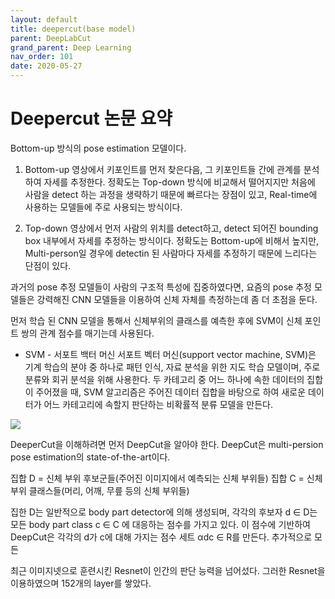 ```yaml
---
layout: default
title: deepercut(base model)
parent: DeepLabCut
grand_parent: Deep Learning
nav_order: 101
date: 2020-05-27
---
```


# Deepercut 논문 요약
Bottom-up 방식의 pose estimation 모델이다.

1. Bottom-up 
    영상에서 키포인트를 먼저 찾은다음, 그 키포인트들 간에 관계를 분석하여 자세를 추정한다.
    정확도는 Top-down 방식에 비교해서 떨어지지만 처음에 사람을 detect 하는 과정을 생략하기 때문에 빠르다는 장점이 있고,
    Real-time에 사용하는 모델들에 주로 사용되는 방식이다.

2. Top-down
    영상에서 먼저 사람의 위치를 detect하고, detect 되어진 bounding box 내부에서 자세를 추정하는 방식이다.
    정확도는 Bottom-up에 비해서 높지만, Multi-person일 경우에 detectin 된 사람마다 자세를 추정하기 때문에 느리다는 단점이 있다.
    
과거의 pose 추정 모델들이 사람의 구조적 특성에 집중하였다면, 요즘의 pose 추정 모델들은 강력해진 CNN 모델들을 이용하여
신체 자체를 측정하는데 좀 더 초점을 둔다.

먼저 학습 된 CNN 모델을 통해서 신체부위의 클래스를 예측한 후에 SVM이 신체 포인트 쌍의 관계 점수를 매기는데 사용된다.

* SVM - 서포트 백터 머신
서포트 벡터 머신(support vector machine, SVM)은 기계 학습의 분야 중 하나로 패턴 인식, 자료 분석을 위한 지도 학습 모델이며, 주로 분류와 회귀 분석을 위해 사용한다. 두 카테고리 중 어느 하나에 속한 데이터의 집합이 주어졌을 때, SVM 알고리즘은 주어진 데이터 집합을 바탕으로 하여 새로운 데이터가 어느 카테고리에 속할지 판단하는 비확률적 분류 모델을 만든다.
<img src="https://upload.wikimedia.org/wikipedia/commons/thumb/f/fe/Kernel_Machine.svg/1920px-Kernel_Machine.svg.png"/>


DeeperCut을 이해하려면 먼저 DeepCut을 알아야 한다. DeepCut은 multi-persion pose estimation의 state-of-the-art이다.

집합 D = 신체 부위 후보군들(주어진 이미지에서 예측되는 신체 부위들)
집합 C = 신체 부위 클래스들(머리, 어깨, 무릎 등의 신체 부위들)

집한 D는 일반적으로 body part detector에 의해 생성되며, 각각의 후보자 d ∈ D는 모든 body part class c ∈ C 에 대응하는 점수를 가지고 있다. 이 점수에 기반하여 DeepCut은 각각의 d가 c에 대해 가지는 점수 세트 αdc ∈ R를 만든다. 추가적으로 모든 

 
최근 이미지넷으로 훈련시킨 Resnet이 인간의 판단 능력을 넘어섰다. 그러한 Resnet을 이용하였으며 152개의 layer를 쌓았다. 
